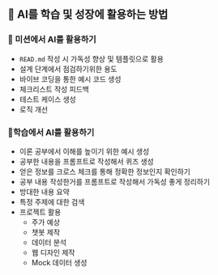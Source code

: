 ## 🤖 AI를 학습 및 성장에 활용하는 방법

### 📒 미션에서 AI를 활용하기

- `READ.md` 작성 시 가독성 향상 및 템플릿으로 활용
- 설계 단계에서 점검하기위한 용도
- 바이브 코딩을 통한 예시 코드 생성
- 체크리스트 작성 피드백
- 테스트 케이스 생성
- 로직 개선

### 📌학습에서 AI를 활용하기

- 이론 공부에서 이해를 높이기 위한 예시 생성
- 공부한 내용을 프롬프트로 작성해서 퀴즈 생성
- 얻은 정보를 크로스 체크를 통해 정확한 정보인지 확인하기
- 공부 내용 작성한거를 프롬프트로 작성해서 가독성 좋게 정리하기
- 방대한 내용 요약
- 특정 주제에 대한 검색
- 프로젝트 활용
  - 주가 예상
  - 챗봇 제작
  - 데이터 분석
  - 웹 디자인 제작
  - Mock 데이터 생성
